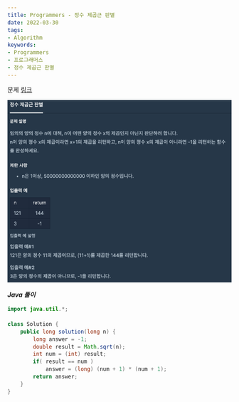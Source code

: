 ```yaml
---
title: Programmers - 정수 제곱근 판별
date: 2022-03-30
tags:
- Algorithm
keywords:
- Programmers
- 프로그래머스
- 정수 제곱근 판별
---
```


문제 [링크](https://school.programmers.co.kr/learn/courses/30/lessons/12934)

![](screenshot.png)

_**Java 풀이**_
```java
import java.util.*;

class Solution {
    public long solution(long n) {
        long answer = -1;
        double result = Math.sqrt(n);
        int num = (int) result;
        if( result == num )
            answer = (long) (num + 1) * (num + 1);
        return answer;
    }
}
```
